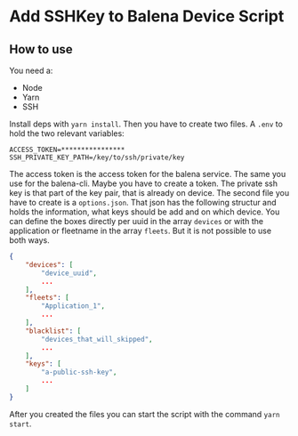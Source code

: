 # Add SSHKey to Balena Device Script

## How to use

You need a:

- Node
- Yarn
- SSH

Install deps with `yarn install`. Then you have to create two files. A `.env` to hold the two relevant variables:

```
ACCESS_TOKEN=****************
SSH_PRIVATE_KEY_PATH=/key/to/ssh/private/key
```

The access token is the access token for the balena service. The same you use for the balena-cli. Maybe you have to create a token. The private ssh key is that part of the key pair, that is already on device.
The second file you have to create is a `options.json`. That json has the following structur and holds the information, what keys should be add and on which device. You can define the boxes directly per uuid in the array `devices` or with the application or fleetname in the array `fleets`. But it is not possible to use both ways.

```json
{
    "devices": [
        "device_uuid",
        ...
    ],
    "fleets": [
        "Application_1",
        ...
    ],
    "blacklist": [
        "devices_that_will_skipped",
        ...
    ],
    "keys": [
        "a-public-ssh-key",
        ...
    ]
}
```

After you created the files you can start the script with the command `yarn start`.
